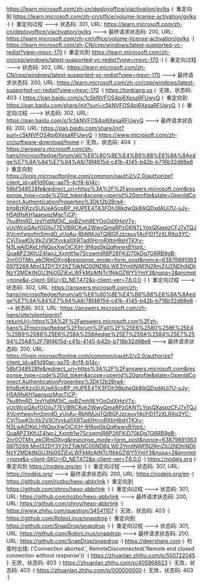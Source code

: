 https://learn.microsoft.com/zh-cn/deployoffice/vlactivation/gvlks (· 重定向到 https://learn.microsoft.com/zh-cn/office/volume-license-activation/gvlks ·)
(· 重定向过程 ---> 状态码: 301, URL: https://learn.microsoft.com/zh-cn/deployoffice/vlactivation/gvlks ---> 最终请求状态码: 200, URL: https://learn.microsoft.com/zh-cn/office/volume-license-activation/gvlks ·)
https://learn.microsoft.com/zh-CN/cpp/windows/latest-supported-vc-redist?view=msvc-170 (· 重定向到 https://learn.microsoft.com/zh-cn/cpp/windows/latest-supported-vc-redist?view=msvc-170 ·)
(· 重定向过程 ---> 状态码: 302, URL: https://learn.microsoft.com/zh-CN/cpp/windows/latest-supported-vc-redist?view=msvc-170 ---> 最终请求状态码: 200, URL: https://learn.microsoft.com/zh-cn/cpp/windows/latest-supported-vc-redist?view=msvc-170 ·)
https://tonkiang.us (· 无效，状态码: 403 ·)
https://pan.baidu.com/s/1cSkNVFOS4pi6XesaRFUwyQ (· 重定向到 https://pan.baidu.com/share/init?surl=cSkNVFOS4pi6XesaRFUwyQ ·)
(· 重定向过程 ---> 状态码: 302, URL: https://pan.baidu.com/s/1cSkNVFOS4pi6XesaRFUwyQ ---> 最终请求状态码: 200, URL: https://pan.baidu.com/share/init?surl=cSkNVFOS4pi6XesaRFUwyQ ·)
https://www.microsoft.com/zh-cn/software-download/home (· 无效，状态码: 404 ·)
https://answers.microsoft.com/zh-hans/microsoftedge/forum/all/%E6%80%8E%E4%B9%88%E6%8A%8Aedge%E7%9A%84%E7%94%A8/78f4615d-c41b-4145-b42b-b718b32d98e8 (· 重定向到 https://login.microsoftonline.com/common/oauth2/v2.0/authorize?client_id=a81d90ac-aa75-4cf8-b14c-58bf348528fe&redirect_uri=https%3A%2F%2Fanswers.microsoft.com&response_type=code%20id_token&scope=openid%20profile&state=OpenIdConnect.AuthenticationProperties%3Dk12b2Bra4-bYqBzKKzxSUlUeAScpBP_HUPEE4TK3FDh38kdwQk8IkQDxdAUi7U-uJy-H5A9fsKH1aansqzMgcTjCP-7ku8fmRD_IzsYld9M3jC_qxBZmh9EYOoOdXHgV7x-yUcWcpQAvfOGiIu77EVlBRCKyk2WwvQmaRPzGKNTLYqsQXaspzCFJ7xTQJXVcmfwgvfmSmrdO_vUoAu-RbNMJqTQIBGFJzceuy14cFl01TzXLRXq3YC-CVjTswK0cXk2V9Ofvvka1lXRTad0HrroRXbH8sHTKXy-N3LwAIDKeLHNQsxXwOjCXiH-9f4qq5kQqKwwxBYqnL-Qua8PZ3KtUZ4IwrJ_Xxmtt1w7ScswmIR8P26FKiD70kDg7G6RB9gB-2nr0OTMn_ekORmDXyg&response_mode=form_post&nonce=638798913630975268.MmI3ZDY3Y2ItZTdkNC00NDBjLWE3YmItNjM1N2RmZjU2NDhiNDliNzY2MDktNGU3Ni00ZjExLWFkMzAtNTc1Njk0ZWY5YmY3&nopa=2&prompt=none&x-client-SKU=ID_NET472&x-client-ver=7.6.0.0 ·)
(· 重定向过程 ---> 状态码: 302, URL: https://answers.microsoft.com/zh-hans/microsoftedge/forum/all/%E6%80%8E%E4%B9%88%E6%8A%8Aedge%E7%9A%84%E7%94%A8/78f4615d-c41b-4145-b42b-b718b32d98e8 ---> 状态码: 302, URL: https://answers.microsoft.com/zh-hans/site/silentsignin?returnUrl=https%3A%2F%2Fanswers.microsoft.com%2Fzh-hans%2Fmicrosoftedge%2Fforum%2Fall%2F%25E6%2580%258E%25E4%25B9%2588%25E6%258A%258Aedge%25E7%259A%2584%25E7%2594%25A8%2F78f4615d-c41b-4145-b42b-b718b32d98e8 ---> 最终请求状态码: 200, URL: https://login.microsoftonline.com/common/oauth2/v2.0/authorize?client_id=a81d90ac-aa75-4cf8-b14c-58bf348528fe&redirect_uri=https%3A%2F%2Fanswers.microsoft.com&response_type=code%20id_token&scope=openid%20profile&state=OpenIdConnect.AuthenticationProperties%3Dk12b2Bra4-bYqBzKKzxSUlUeAScpBP_HUPEE4TK3FDh38kdwQk8IkQDxdAUi7U-uJy-H5A9fsKH1aansqzMgcTjCP-7ku8fmRD_IzsYld9M3jC_qxBZmh9EYOoOdXHgV7x-yUcWcpQAvfOGiIu77EVlBRCKyk2WwvQmaRPzGKNTLYqsQXaspzCFJ7xTQJXVcmfwgvfmSmrdO_vUoAu-RbNMJqTQIBGFJzceuy14cFl01TzXLRXq3YC-CVjTswK0cXk2V9Ofvvka1lXRTad0HrroRXbH8sHTKXy-N3LwAIDKeLHNQsxXwOjCXiH-9f4qq5kQqKwwxBYqnL-Qua8PZ3KtUZ4IwrJ_Xxmtt1w7ScswmIR8P26FKiD70kDg7G6RB9gB-2nr0OTMn_ekORmDXyg&response_mode=form_post&nonce=638798913630975268.MmI3ZDY3Y2ItZTdkNC00NDBjLWE3YmItNjM1N2RmZjU2NDhiNDliNzY2MDktNGU3Ni00ZjExLWFkMzAtNTc1Njk0ZWY5YmY3&nopa=2&prompt=none&x-client-SKU=ID_NET472&x-client-ver=7.6.0.0 ·)
https://nodejs.org (· 重定向到 https://nodejs.org/en ·)
(· 重定向过程 ---> 状态码: 307, URL: https://nodejs.org/ ---> 最终请求状态码: 200, URL: https://nodejs.org/en ·)
https://github.com/rozbo/hexo-abbrlink (· 重定向到 https://github.com/ohroy/hexo-abbrlink ·)
(· 重定向过程 ---> 状态码: 301, URL: https://github.com/rozbo/hexo-abbrlink ---> 最终请求状态码: 200, URL: https://github.com/ohroy/hexo-abbrlink ·)
https://www.zhihu.com/question/34541107 (· 无效，状态码: 403 ·)
https://github.com/RobinLinus/snapdrop (· 重定向到 https://github.com/SnapDrop/snapdrop ·)
(· 重定向过程 ---> 状态码: 301, URL: https://github.com/RobinLinus/snapdrop ---> 最终请求状态码: 200, URL: https://github.com/SnapDrop/snapdrop ·)
https://deershare.com (· 检查时出错: ('Connection aborted.', RemoteDisconnected('Remote end closed connection without response')) ·)
https://zhuanlan.zhihu.com/p/550722045 (· 无效，状态码: 403 ·)
https://zhuanlan.zhihu.com/p/405968623 (· 无效，状态码: 403 ·)
https://zhuanlan.zhihu.com/p/000000000 (· 无效，状态码: 403 ·)
